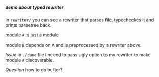 ##### demo about typed rewriter

In `rewriter/` you can see a rewriter that parses file, typecheckes it and prints parsetree back.

module `A` is just a module

module `B` depends on `A` and is preprocessed by a rewriter above.

*Issue* in `./dune` file I neeed to pass ugly option to my rewriter to make module `A` discoverable.

*Question* how to do better?
